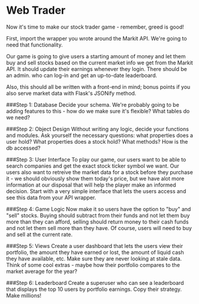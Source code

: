 Web Trader
==========

Now it's time to make our stock trader game - remember, greed is good!

First, import the wrapper you wrote around the Markit API. We're going to need that functionality.

Our game is going to give users a starting amount of money and let them buy and sell stocks based on the current market info we get from the Markit API. It should update their earnings whenever they login. There should be an admin. who can log-in and get an up-to-date leaderboard.

Also, this should all be written with a front-end in mind; bonus points if you also serve market data with Flask's JSONify method.

###Step 1: Database
Decide your schema. We're probably going to be adding features to this - how do we make sure it's flexible? What tables do we need?

###Step 2: Object Design
Without writing any logic, decide your functions and modules. Ask yourself the necessary questions: what properties does a user hold? What properties does a stock hold? What methods? How is the db accessed?

###Step 3: User Interface
To play our game, our users want to be able to search companies and get the exact stock ticker symbol we want. Our users also want to retreive the market data for a stock before they purchase it - we should obviously show them today's price, but we have alot more information at our disposal that will help the player make an informed decision. Start with a very simple interface that lets the users access and see this data from your API wrapper.

###Step 4: Game Logic
Now make it so users have the option to "buy" and "sell" stocks. Buying should subtract from their funds and not let them buy more than they can afford, selling should return money to their cash funds and not let them sell more than they have. Of course, users will need to buy and sell at the current rate. 

###Step 5: Views
Create a user dashboard that lets the users view their portfolio, the amount they have earned or lost, the amount of liquid cash they have available, etc. Make sure they are never looking at stale data. Think of some cool extras - maybe how their portfolio compares to the market average for the year?

###Step 6: Leaderboard
Create a superuser who can see a leaderboard that displays the top 10 users by portfolio earnings. Copy their strategy. Make millions!
